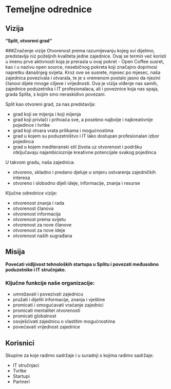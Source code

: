 # Temeljne odrednice

## Vizija
__“Split, otvoreni grad“__

###Značenje vizije
Otvorenost prema razumijevanju kojeg svi dijelimo, predstavlja niz poželjnih kvaliteta jedne zajednice. Ovaj se termin već koristi u imenu prve aktivnosti koja je prerasla u ovaj pokret - Open Coffee susret, kao i u nazivu open source, nesebičnog pokreta koji značajno doprinosi napretku današnjeg svijeta. Kroz ove se susrete, mjesec po mjesec, naša zajednica povezivala i otvarala, te je s vremenom postalo jasno da njezini članovi dijele mnoge ciljeve i vrijednosti. Ova je vizija viđenje nas samih, zajednice poduzetnika i IT profesionalaca, ali i poveznice koja nas spaja, grada Splita, s kojim smo neraskidivo povezani.

Split kao otvoreni grad, za nas predstavlja:
- grad koji se mijenja i koji mijenja
- grad koji privlači i prihvaća sve, a posebno najbolje i najkreativnije pojedince i tvrtke
- grad koji otvara vrata prilikama i mogućnostima
- grad u kojem su poduzetništvo i IT lako dostupan profesionalan izbor pojedinca
- grad u kojem mediteranski stil života uz otvorenost i podršku otključavaju najambicioznije kreativne potencijale svakog pojedinca

U takvom gradu, naša zajednica:
- otvoreno, skladno i predano djeluje u smjeru ostvarenja zajedničkih interesa
- otvoreno i slobodno dijeli ideje, informacije, znanja i resurse

Ključne odrednice vizije:

- otvorenost znanja i rada
- otvorenost članova
- otvorenost informacija
- otvorenost prema svijetu
- otvorenost za nove članove
- otvorenost za nove ideje
- otvorenost naših sugrađana

## Misija
__Povećati vidljivost tehnoloških startupa u Splitu i povezati međusobno poduzetnike i IT stručnjake.__


### Ključne funkcije naše organizacije:
- umrežavati i povezivati zajednicu
- pružati i dijeliti informacije, znanja i vještine
- promicati i omogućavati vraćanje zajednici
- promicati mentalitet otvorenosti
- promicati globalnost
- osvješćivati zajednicu o vlastitim mogućnostima
- povećavati vrijednost zajednice

## Korisnici
Skupine za koje radimo sadržaje i u suradnji s kojima radimo sadržaje:
* IT stručnjaci
* Tvrtke
* Startupi
* Partneri

